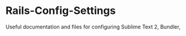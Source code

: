 Rails-Config-Settings
=====================

Useful documentation and files for configuring Sublime Text 2, Bundler, 
